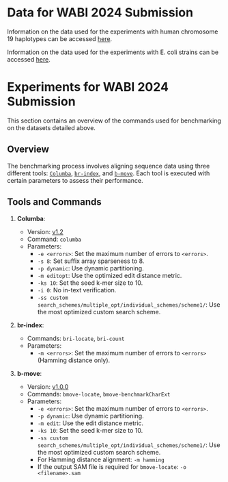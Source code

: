 # Data for WABI 2024 Submission

Information on the data used for the experiments with human chromosome 19 haplotypes can be accessed [here](HumanChromosome19/).

Information on the data used for the experiments with E. coli strains can be accessed [here](EColi/).

# Experiments for WABI 2024 Submission

This section contains an overview of the commands used for benchmarking on the datasets detailed above.

## Overview

The benchmarking process involves aligning sequence data using three different tools: [`Columba`](https://github.com/biointec/columba), [`br-index`](https://github.com/U-Ar/br-index), and [`b-move`](https://github.com/biointec/b-move). Each tool is executed with certain parameters to assess their performance.

## Tools and Commands

1. **Columba**:
   - Version: [v1.2](https://github.com/biointec/columba/releases/tag/v1.2)
   - Command: `columba`
   - Parameters:
     - `-e <errors>`: Set the maximum number of errors to `<errors>`.
     - `-s 8`: Set suffix array sparseness to 8.
     - `-p dynamic`: Use dynamic partitioning.
     - `-m editopt`: Use the optimized edit distance metric.
     - `-ks 10`: Set the seed k-mer size to 10.
     - `-i 0`: No in-text verification.
     - `-ss custom search_schemes/multiple_opt/individual_schemes/scheme1/`: Use the most optimized custom search scheme.

2. **br-index**:
   - Commands: `bri-locate`, `bri-count`
   - Parameters:
     - `-m <errors>`: Set the maximum number of errors to `<errors>` (Hamming distance only).

3. **b-move**:
   - Version: [v1.0.0](https://github.com/biointec/b-move/releases/tag/v1.0.0)
   - Commands: `bmove-locate`, `bmove-benchmarkCharExt`
   - Parameters:
     - `-e <errors>`: Set the maximum number of errors to `<errors>`.
     - `-p dynamic`: Use dynamic partitioning.
     - `-m edit`: Use the edit distance metric.
     - `-ks 10`: Set the seed k-mer size to 10.
     - `-ss custom search_schemes/multiple_opt/individual_schemes/scheme1/`: Use the most optimized custom search scheme.
     - For Hamming distance alignment: `-m hamming`
     - If the output SAM file is required for `bmove-locate`: `-o <filename>.sam`

